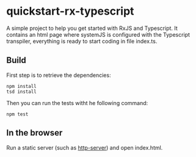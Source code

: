 # quickstart-rx-typescript

A simple project to help you get started with RxJS and Typescript. It contains an html page where systemJS is configured with the Typescript transpiler, everything is ready to start coding in file index.ts.

## Build
First step is to retrieve the dependencies:

    npm install
    tsd install

Then you can run the tests witht he following command:

    npm test

## In the browser
Run a static server (such as [http-server](https://www.npmjs.com/package/http-server)) and open index.html.
